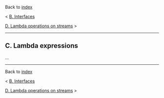 Back to [index](README.md)

&lt; [B. Interfaces](B-Interfaces.md)

[D. Lambda operations on streams](D-LambdaOperationsOnStreams.md) &gt;

---

## C. Lambda expressions

...

---

Back to [index](README.md)

&lt; [B. Interfaces](B-Interfaces.md)

[D. Lambda operations on streams](D-LambdaOperationsOnStreams.md) &gt;
